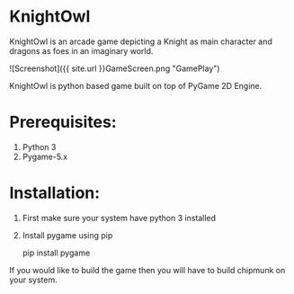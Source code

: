 # KnightOwl

KnightOwl is an arcade game depicting a Knight as main character and dragons as foes in an imaginary world.

![Screenshot]({{ site.url }}GameScreen.png "GamePlay")

KnightOwl is python based game built on top of PyGame 2D Engine.

# Prerequisites:
1. Python 3
2. Pygame-5.x

# Installation:
1. First make sure your system have python 3 installed
2. Install pygame using pip
   
   pip install pygame
   

If you would like to build the game then you will have to build chipmunk on your system.
